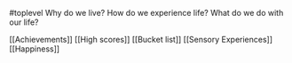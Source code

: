 #toplevel
Why do we live? How do we experience life? What do we do with our life?

[[Achievements]]
[[High scores]]
[[Bucket list]]
[[Sensory Experiences]]
[[Happiness]]
